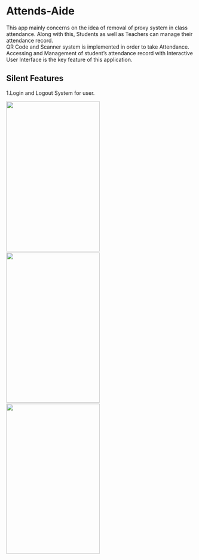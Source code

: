 # Attends-Aide
 This app mainly concerns on the idea of removal of proxy system
in class attendance. Along with this, Students as well as Teachers can manage their attendance record. <br>
QR Code and Scanner system is implemented in order to take Attendance. Accessing and Management of student’s attendance record with Interactive User Interface is the key feature of this application. 
 
## Silent Features
1.Login and Logout System for user.

   <img src = "https://user-images.githubusercontent.com/59910077/72679091-da1b0080-3ad1-11ea-93d6-d176b2b50574.jpg" width = "250" height = "400"/>   &Tab;   &nbsp;   &nbsp; &nbsp;  <img src = "https://user-images.githubusercontent.com/59910077/72679179-c4f2a180-3ad2-11ea-81c7-3081fa7b2ad7.jpg" 
width = "250" height = "400"/>  &Tab; &nbsp;  &nbsp; &nbsp;  <img src = "https://user-images.githubusercontent.com/59910077/72678925-73e1ae00-3ad0-11ea-992a-bc124a8874f8.jpg" width = "250" height = "400"/>  

